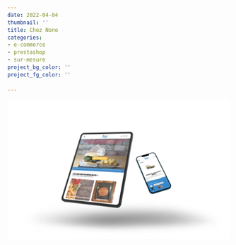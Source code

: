 ```yaml
---
date: 2022-04-04
thumbnail: ''
title: Chez Nono
categories:
- e-commerce
- prestashop
- sur-mesure
project_bg_color: ''
project_fg_color: ''

---
```

![](/uploads/cheznono.jpg)